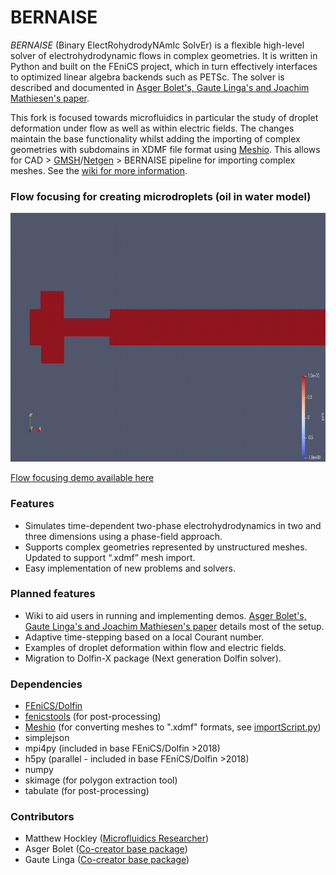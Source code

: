# BERNAISE
 _BERNAISE_ (Binary ElectRohydrodyNAmIc SolvEr) is a flexible high-level solver of electrohydrodynamic flows in complex geometries.
It is written in Python and built on the FEniCS project, which in turn effectively interfaces to optimized linear algebra backends such as PETSc.
The solver is described and documented in [Asger Bolet's, Gaute Linga's and Joachim Mathiesen's paper](https://doi.org/10.3389/fphy.2019.00021).

This fork is focused towards microfluidics in particular the study of droplet deformation under flow as well as within electric fields. The changes maintain the base functionality whilst adding the importing of complex geometries with subdomains in XDMF file format using [Meshio](https://github.com/nschloe/meshio). This allows for CAD > [GMSH](https://gmsh.info/)/[Netgen](https://ngsolve.org/) > BERNAISE pipeline for importing complex meshes. See the [wiki for more information](https://github.com/MattH688/BERNAISE/wiki/Why-use-a-Computer-Aided-Design-(CAD)-mesh%3F).

### Flow focusing for creating microdroplets (oil in water model)
<img src="https://github.com/MattH688/BERNAISE/blob/master/documentation/FlowFocusing2.gif" width=806 height=398 alt="Microfluidic flow focusing for creating microdroplets"/>

[Flow focusing demo available here](https://github.com/MattH688/BERNAISE/blob/master/problems/flow_focusing.py)

<!--
![](https://github.com/MattH688/BERNAISE/blob/master/documentation/FlowFocusing2.gif | width=100)
<p align="center">
    <img src="http://www.nbi.dk/~linga/bernaise/droplet.gif" width=122 height=254 alt="Buoyancy-driven droplet"/>
    <br /><b>Buoyancy-driven droplet.</b>
</p>
<p align="center">
    <img src="http://www.nbi.dk/~linga/bernaise/charged_droplets.gif" width=264 height=87 alt="Colliding oppositely charged droplets"/><br />
    <b>Two colliding oppositely charged droplets.</b> Red: positive charge, blue: negative charge.
</p>
<p align="center">
    <img src="http://www.nbi.dk/~linga/bernaise/dielectric_faster.gif" width=192 height=192 alt="Two-phase dielectricum."/><br />
    <b>Two-phase dielectricum/capacitor.</b> Red: positive charge, blue: negative charge. Top: negative surface charge, bottom: positive surface charge.
</p>
<p align="center">
    <img src="http://www.nbi.dk/~linga/bernaise/snoevsen.gif" width=250 height=140 alt="Snøvsen."/>
    <img src="http://www.nbi.dk/~linga/bernaise/snoevsen_neutral.gif" width=250 height=140 alt="Snøvsen, neutral."/><br />
    <b>Enhanced oil recovery</b> by application of a surface charge to the pore wall, and ions dissolved in the water phase.
    The color indicates the charge.
    The flow is driven by a constant velocity at the top (Couette flow).
    <b>Left:</b> With (uniform) surface charge, the droplet is released into the bulk.
    <b>Right:</b> Without surface charge, the droplet stays within the pore.
    Note that the droplet is slightly asymmetric due to the imposed flow.
</p> -->

<!-- <p align="center">
    <img src="http://www.nbi.dk/~linga/bernaise/hourglass_pore/p0cm10.gif" width=262 height=87 alt="Hourglass with surface charge and zero bias pressure"/>
    <img src="http://www.nbi.dk/~linga/bernaise/hourglass_pore/p5cm10.gif" width=262 height=87 alt="Hourglass with surface charge and small bias pressure"/>
    <img src="http://www.nbi.dk/~linga/bernaise/hourglass_pore/p50cm10.gif" width=262 height=87 alt="Hourglass with surface charge and large bias pressure"/><br />
</p>
<p align="center">
    <img src="http://www.nbi.dk/~linga/bernaise/hourglass_pore/p0c0.gif" width=262 height=87 alt="Hourglass without  surface charge and zero bias pressure"/>
    <img src="http://www.nbi.dk/~linga/bernaise/hourglass_pore/p5c0.gif" width=262 height=87 alt="Hourglass without surface charge and small bias pressure"/>
    <img src="http://www.nbi.dk/~linga/bernaise/hourglass_pore/p50c0.gif" width=262 height=87 alt="Hourglass without surface charge and large bias pressure"/><br />
    <b>Enhanced oil recovery</b> in a pore throat by application of a surface charge to the pore wall, and ions dissolved in the water phase.
    The color indicates the charge (as above).
    In the four figures to the right, the flow is driven by a pressure difference; in the two to the left there is zero pressure difference between the two sides.
    <b>Upper:</b> With (uniform) surface charge in the throat, the droplet is released into the bulk even without external forcing.
    <b>Lower:</b> Without surface charge, the droplet stays within the pore, except for large external forcing.
</p> -->

<!-- <p align="center">
    <img src="http://www.nbi.dk/~linga/bernaise/flipper.gif" width=197 height=165 alt="A dolphin being cleaned from oil spill."/><br />
    <b>Animal decontamination:</b> A dolphin initially immersed in oil is fully cleaned by the application of surface charge to the dolphin's skin, and ions in the water.
    Red: positive charge, blue: negative charge.
</p> -->

### Features
* Simulates time-dependent two-phase electrohydrodynamics in two and three dimensions using a phase-field approach.
* Supports complex geometries represented by unstructured meshes. Updated to support “.xdmf” mesh import.
* Easy implementation of new problems and solvers.

### Planned features
* Wiki to aid users in running and implementing demos. [Asger Bolet's, Gaute Linga's and Joachim Mathiesen's paper](https://doi.org/10.3389/fphy.2019.00021) details most of the setup.
* Adaptive time-stepping based on a local Courant number.
* Examples of droplet deformation within flow and electric fields.
* Migration to Dolfin-X package (Next generation Dolfin solver).

### Dependencies
* [FEniCS/Dolfin](https://fenicsproject.org/)
* [fenicstools](https://github.com/mikaem/fenicstools) (for post-processing)
* [Meshio](https://github.com/nschloe/meshio) (for converting meshes to ".xdmf" formats, see [importScript.py](https://github.com/MattH688/BERNAISE/blob/master/meshes/importScript.py))
* simplejson
* mpi4py (included in base FEniCS/Dolfin >2018)
* h5py (parallel - included in base FEniCS/Dolfin >2018)
* numpy
* skimage (for polygon extraction tool)
* tabulate (for post-processing)

### Contributors
* Matthew Hockley ([Microfluidics Researcher](https://www.linkedin.com/in/matthew-hockley-27129360/))
* Asger Bolet ([Co-creator base package](https://github.com/gautelinga/BERNAISE))
* Gaute Linga ([Co-creator base package](https://github.com/gautelinga/BERNAISE))
